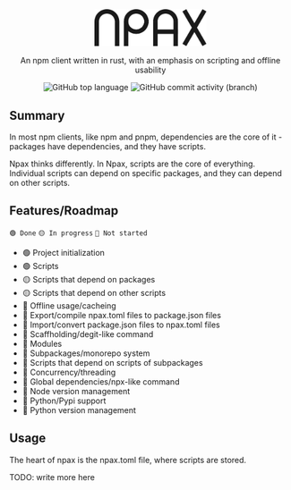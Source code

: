 <div align = center>
    <picture>
        <source
            srcset="dark.png"
            width="200"
            media="(prefers-color-scheme: dark)"
        >
        <img width="200" src="light.png">
    </picture>

An npm client written in rust, with an emphasis on scripting and offline usability

![GitHub top language](https://img.shields.io/github/languages/top/Aworldc/npax)
![GitHub commit activity (branch)](https://img.shields.io/github/commit-activity/w/Aworldc/npax)
</div>

## Summary
In most npm clients, like npm and pnpm,
dependencies are the core of it - packages have dependencies, and they have scripts.

Npax thinks differently.
In Npax, scripts are the core of everything. Individual scripts can depend on specific packages, and they can depend on other scripts.

## Features/Roadmap
`🟢 Done`
`🟡 In progress`
`🔴 Not started`

- 🟢 Project initialization
- 🟢 Scripts
- 🟡 Scripts that depend on packages
- 🟡 Scripts that depend on other scripts
- 🔴 Offline usage/cacheing
- 🔴 Export/compile npax.toml files to package.json files
- 🔴 Import/convert package.json files to npax.toml files
- 🔴 Scaffholding/degit-like command
- 🔴 Modules
- 🔴 Subpackages/monorepo system
- 🔴 Scripts that depend on scripts of subpackages
- 🔴 Concurrency/threading
- 🔴 Global dependencies/npx-like command
- 🔴 Node version management
- 🔴 Python/Pypi support
- 🔴 Python version management

## Usage
The heart of npax is the npax.toml file, where scripts are stored.

TODO: write more here
